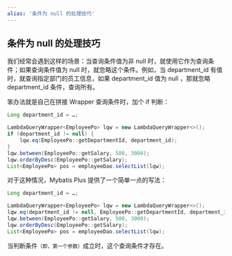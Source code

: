 ```yaml
---
alias: '条件为 null 的处理技巧'
---
```


## 条件为 null 的处理技巧

我们经常会遇到这样的场景：当查询条件值为非 null 时，就使用它作为查询条件；如果查询条件值为 null 时，就忽略这个条件。例如，当 department_id 有值时，就查询指定部门的员工信息，如果 department_id 值为 null ，那就忽略 department_id 条件，查询所有。

笨办法就是自己在拼接 Wrapper 查询条件时，加个 if 判断：

```java
Long department_id = …;

LambdaQueryWrapper<EmployeePo> lqw = new LambdaQueryWrapper<>();
if (department_id != null) {
    lqw.eq(EmployeePo::getDepartmentId, department_id);
}
lqw.between(EmployeePo::getSalary, 500, 3000);
lqw.orderByDesc(EmployeePo::getSalary);
List<EmployeePo> pos = employeeDao.selectList(lqw);
```

对于这种情况，Mybatis Plus 提供了一个简单一点的写法： 

```java
Long department_id = …;

LambdaQueryWrapper<EmployeePo> lqw = new LambdaQueryWrapper<>();
lqw.eq(department_id != null, EmployeePo::getDepartmentId, department_id); // 看这里，看这里，看这里
lqw.between(EmployeePo::getSalary, 500, 3000);
lqw.orderByDesc(EmployeePo::getSalary);
List<EmployeePo> pos = employeeDao.selectList(lqw);
```

当判断条件<small>（即，第一个参数）</small>成立时，这个查询条件才存在。
